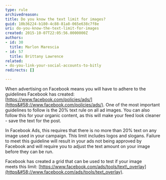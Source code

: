 ```yaml
---
type: rule
archivedreason: 
title: Do you know the text limit for images?
guid: 10b36224-b180-4c88-81a8-065e638c7f8e
uri: do-you-know-the-text-limit-for-images
created: 2015-10-07T22:05:56.0000000Z
authors:
- id: 30
  title: Marlon Marescia
- id: 57
  title: Brittany Lawrence
related:
- do-you-link-your-social-accounts-to-bitly
redirects: []

---
```


When advertising on Facebook means you will have to adhere to the guidelines Facebook has created: [https://www.facebook.com/policies/ads/](https&#58;//www.facebook.com/policies/ads/). One of the most important guidelines to follow is the 20% text rule on all ad images. You can also follow this for your organic content, as this will make your feed look cleaner - save the text for the post.

<!--endintro-->



In Facebook Ads, this requires that there is no more than 20% text on any image used in your campaign. This limit includes logos and slogans. Failure to meet this guideline will result in your ads not being approved by Facebook and will require you to adjust the text amount on your image before they can be run.

Facebook has created a grid that can be used to test if your image meets this limit: [https://www.facebook.com/ads/tools/text\_overlay](https&#58;//www.facebook.com/ads/tools/text_overlay).
